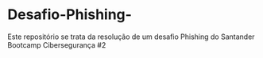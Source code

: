 # Desafio-Phishing-
Este repositório se trata da resolução de um desafio Phishing do Santander Bootcamp Cibersegurança #2
